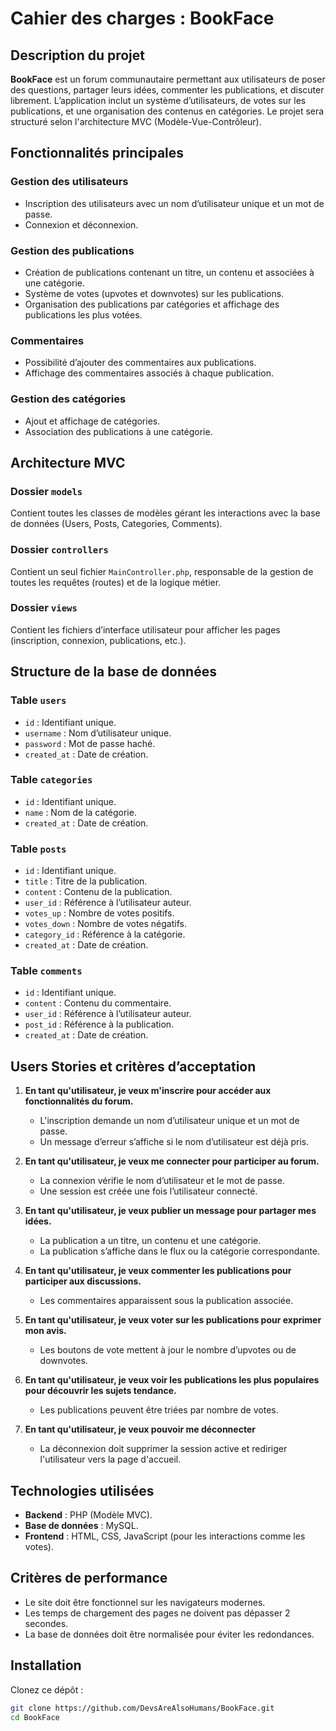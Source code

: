 # Cahier des charges : BookFace

## Description du projet

**BookFace** est un forum communautaire permettant aux utilisateurs de poser des questions, partager leurs idées, commenter les publications, et discuter librement. L’application inclut un système d’utilisateurs, de votes sur les publications, et une organisation des contenus en catégories. Le projet sera structuré selon l'architecture MVC (Modèle-Vue-Contrôleur).

## Fonctionnalités principales

### Gestion des utilisateurs
- Inscription des utilisateurs avec un nom d’utilisateur unique et un mot de passe.
- Connexion et déconnexion.

### Gestion des publications
- Création de publications contenant un titre, un contenu et associées à une catégorie.
- Système de votes (upvotes et downvotes) sur les publications.
- Organisation des publications par catégories et affichage des publications les plus votées.

### Commentaires
- Possibilité d’ajouter des commentaires aux publications.
- Affichage des commentaires associés à chaque publication.

### Gestion des catégories
- Ajout et affichage de catégories.
- Association des publications à une catégorie.

## Architecture MVC

### Dossier `models`
Contient toutes les classes de modèles gérant les interactions avec la base de données (Users, Posts, Categories, Comments).

### Dossier `controllers`
Contient un seul fichier `MainController.php`, responsable de la gestion de toutes les requêtes (routes) et de la logique métier.

### Dossier `views`
Contient les fichiers d’interface utilisateur pour afficher les pages (inscription, connexion, publications, etc.).

## Structure de la base de données

### Table `users`
- `id` : Identifiant unique.
- `username` : Nom d’utilisateur unique.
- `password` : Mot de passe haché.
- `created_at` : Date de création.

### Table `categories`
- `id` : Identifiant unique.
- `name` : Nom de la catégorie.
- `created_at` : Date de création.

### Table `posts`
- `id` : Identifiant unique.
- `title` : Titre de la publication.
- `content` : Contenu de la publication.
- `user_id` : Référence à l’utilisateur auteur.
- `votes_up` : Nombre de votes positifs.
- `votes_down` : Nombre de votes négatifs.
- `category_id` : Référence à la catégorie.
- `created_at` : Date de création.

### Table `comments`
- `id` : Identifiant unique.
- `content` : Contenu du commentaire.
- `user_id` : Référence à l’utilisateur auteur.
- `post_id` : Référence à la publication.
- `created_at` : Date de création.


## Users Stories et critères d’acceptation

1. **En tant qu'utilisateur, je veux m'inscrire pour accéder aux fonctionnalités du forum.**
    - L'inscription demande un nom d’utilisateur unique et un mot de passe.
    - Un message d’erreur s’affiche si le nom d’utilisateur est déjà pris.

2. **En tant qu'utilisateur, je veux me connecter pour participer au forum.**
    - La connexion vérifie le nom d’utilisateur et le mot de passe.
    - Une session est créée une fois l’utilisateur connecté.

3. **En tant qu'utilisateur, je veux publier un message pour partager mes idées.**
    - La publication a un titre, un contenu et une catégorie.
    - La publication s’affiche dans le flux ou la catégorie correspondante.

4. **En tant qu'utilisateur, je veux commenter les publications pour participer aux discussions.**
    - Les commentaires apparaissent sous la publication associée.

5. **En tant qu'utilisateur, je veux voter sur les publications pour exprimer mon avis.**
    - Les boutons de vote mettent à jour le nombre d’upvotes ou de downvotes.

8. **En tant qu'utilisateur, je veux voir les publications les plus populaires pour découvrir les sujets tendance.**
    - Les publications peuvent être triées par nombre de votes.
      
9. **En tant qu'utilisateur, je veux pouvoir me déconnecter**
    - La déconnexion doit supprimer la session active et rediriger l'utilisateur vers la page d'accueil.

## Technologies utilisées

- **Backend** : PHP (Modèle MVC).
- **Base de données** : MySQL.
- **Frontend** : HTML, CSS, JavaScript (pour les interactions comme les votes).

## Critères de performance

- Le site doit être fonctionnel sur les navigateurs modernes.
- Les temps de chargement des pages ne doivent pas dépasser 2 secondes.
- La base de données doit être normalisée pour éviter les redondances.

## Installation

Clonez ce dépôt :

```bash
git clone https://github.com/DevsAreAlsoHumans/BookFace.git
cd BookFace

